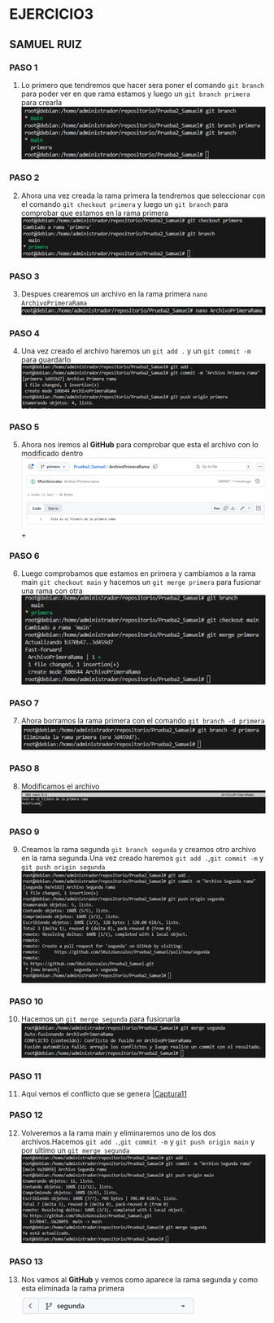 # EJERCICIO3
## SAMUEL RUIZ

### PASO 1
1. Lo primero que tendremos que hacer sera poner el comando `git branch` para poder ver en que rama estamos y luego un `git branch primera` para crearla
![Captura1](IAW/Imagen1(ejer3).png)

### PASO 2
2. Ahora una vez creada la rama primera la tendremos que seleccionar con el comando `git checkout primera` y luego un `git branch` para comprobar que estamos en la rama primera
![Captura2](IAW/Imagen2(ejer3).png)

### PASO 3
3. Despues crearemos un archivo en la rama primera `nano ArchivoPrimeraRama`
![Captura3](IAW/Imagen3(ejer3).png)

### PASO 4
4. Una vez creado el archivo haremos un `git add .` y un `git commit -m` para guardarlo
![Captura4](IAW/Imagen4(ejer3).png)

### PASO 5
5. Ahora nos iremos al **GitHub** para comprobar que esta el archivo con lo modificado dentro
![Captura5](IAW/Imagen5(ejer3).png)+

### PASO 6
6. Luego comprobamos que estamos en primera y cambiamos a la rama main `git checkout main` y hacemos un `git merge primera` para fusionar una rama con otra
![Captura6](IAW/Imagen6(ejer3).png)

### PASO 7
7. Ahora borramos la rama primera con el comando `git branch -d primera`
![Captura7](IAW/Imagen7(ejer3).png)

### PASO 8
8. Modificamos el archivo 
![Captura8](IAW/Imagen8(ejer3).png)

### PASO 9
9. Creamos la rama segunda `git branch segunda` y creamos otro archivo en la rama segunda.Una vez creado haremos `git add .`,`git commit -m` y `git push origin segunda`
![Captura9](IAW/Imagen9(ejer3).png)

### PASO 10
10. Hacemos un `git merge segunda` para fusionarla
![Captura10](IAW/Imagen10(ejer3).png)

### PASO 11
11. Aqui vemos el conflicto que se genera
|[Captura11](IAW/Imagen11(ejer3).png)

### PASO 12
12.  Volveremos a la rama main y eliminaremos uno de los dos archivos.Hacemos `git add .`,`git commit -m` y `git push origin main` y por ultimo un `git merge segunda`
![Captura12](IAW/Imagen12(ejer3).png)

### PASO 13
13. Nos vamos al **GitHub** y vemos como aparece la rama segunda y como esta eliminada la rama primera
![Captura13](IAW/Imagen13(ejer3).png)
